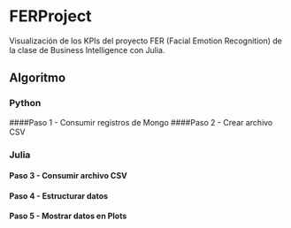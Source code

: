 # FERProject
Visualización de los KPIs del proyecto FER (Facial Emotion Recognition) de la clase de Business Intelligence con Julia.

## Algoritmo

### Python
####Paso 1 - Consumir registros de Mongo
####Paso 2 - Crear archivo CSV

### Julia
#### Paso 3 - Consumir archivo CSV
#### Paso 4 - Estructurar datos
#### Paso 5 - Mostrar datos en Plots
